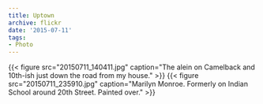 ```yaml
---
title: Uptown
archive: flickr
date: '2015-07-11'
tags:
- Photo
---
```

{{< figure src="20150711_140411.jpg" caption="The alein on Camelback and 10th-ish just down the road from my house." >}}
{{< figure src="20150711_235910.jpg" caption="Marilyn Monroe. Formerly on Indian School around 20th Street. Painted over." >}}
